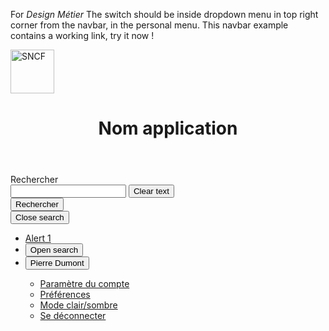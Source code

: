 For _Design Métier_ The switch should be inside dropdown menu in top right corner from the navbar, in the personal menu. This navbar example contains a working link, try it now !

<div class="bd-example">
  <div class="mastheader">
    <div class="mastheader-logo">
      <a href="/docs">
        <img alt="SNCF" src="{{ site.baseurl }}/assets/img/brand/sncf-logo.png" width="70" />
      </a>
    </div>
    <header role="banner" class="mastheader-title d-none d-xl-block">
      <h1 class="text-uppercase text-white pt-2 pl-3 mb-0">Nom application</h1>
    </header>
    <div class="mastheader-search pr-md-4 pl-md-4" data-component="searchbar">
      <label for="galacticbar-search-input" class="font-weight-medium text-white pr-3 mb-0">Rechercher</label>
      <div class="input-group align-items-center">
        <div class="form-control-container" data-component="control" data-clear-option="true" role="search">
          <input id="galacticbar-search-input" type="search" class="form-control clear-option" data-role="input" data-placeholder="Rechercher" />
          <span class="form-control-state"></span>
          <button type="button" class="btn-clear btn-primary d-none" data-btn="clear">
            <span class="sr-only">Clear text</span>
            <i class="icons-close" aria-hidden="true"></i>
          </button>
        </div>
        <div class="input-group-append input-group-last">
          <button type="button" class="btn btn-primary btn-only-icon">
            <span class="sr-only">Rechercher</span>
            <i class="icons-search" aria-hidden="true"></i>
          </button>
        </div>
        <button type="button" class="btn btn-only-icon btn-white d-block d-md-none" data-role="close">
          <span class="sr-only">Close search</span>
          <i class="icons-close icons-size-1x25" aria-hidden="true"></i>
        </button>
      </div>
    </div>
    <ul class="mastheader-toolbar toolbar mb-0">
      <li class="toolbar-item separator-gray-500 d-none d-md-flex">
        <a href="#" class="btn btn-only-icon btn-notif toolbar-item-spacing">
          <span class="sr-only">Alert</span>
          <i class="icons-alert-notification icons-size-1x25 icons-md-size-1x5" aria-hidden="true"></i>
          <span class="notif">1</span>
        </a>
      </li>
      <li class="toolbar-item separator-gray-500 no-separator d-flex d-md-none">
        <button type="button class="btn btn-only-icon toolbar-item-spacing" data-component="searchbar-toggle">
          <span class="sr-only">Open search</span>
          <i class="icons-search icons-size-1x25 icons-md-size-1x5" aria-hidden="true"></i>
        </button>
      </li>
      <li class="toolbar-item separator-gray-500">
        <div class="btn-group dropdown">
          <button class="btn btn-transparent dropdown-toggle toolbar-item-spacing" type="button" id="dropdownMenuButton" data-toggle="dropdown" aria-haspopup="true" aria-expanded="false" aria-controls="mycontrol">
            <i class="icons-menu-account icons-size-1x25 icons-md-size-1x5 mr-xl-2" aria-hidden="true"></i>
            <span class="d-none d-xl-block">Pierre Dumont</span>
            <i class="icons-arrow-down d-none d-xl-block" aria-hidden="true"></i>
          </button>
          <div class="dropdown-menu dropdown-menu-right" aria-labelledby="dropdownMenuButton" id="mycontrol">
            <ul>
              <li class="dropdown-item"><a href="#">Paramètre du compte</a></li>
              <li class="dropdown-item"><a href="#">Préférences</a></li>
              <li class="dropdown-item darkmode-btn"><a href="#">Mode clair/sombre</a></li>
              <li class="dropdown-item"><a href="#">Se déconnecter</a></li>
            </ul>
          </div>
        </div>
      </li>
    </ul>
  </div>
</div>
